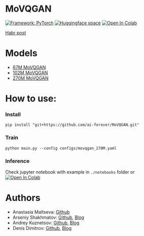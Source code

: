 # MoVQGAN

[![Framework: PyTorch](https://img.shields.io/badge/Framework-PyTorch-orange.svg)](https://pytorch.org/) [![Huggingface space](https://img.shields.io/badge/🤗-Huggingface-yello.svg)](https://huggingface.co/ai-forever/MoVQGAN)
[![Open In Colab](https://colab.research.google.com/assets/colab-badge.svg)]()

[Habr post]()

# Models
+ [67M MoVQGAN](https://huggingface.co/ai-forever/MoVQGAN/resolve/main/movqgan_67M.ckpt)
+ [102M MoVQGAN](https://huggingface.co/ai-forever/MoVQGAN/resolve/main/movqgan_102M.ckpt)
+ [270M MoVQGAN](https://huggingface.co/ai-forever/MoVQGAN/resolve/main/movqgan_67M.ckpt)

# How to use:
### Install
```
pip install "git+https://github.com/ai-forever/MoVQGAN.git"
```
### Train
```
python main.py --config configs/movqgan_270M.yaml
```
### Inference
Check jupyter notebook with example in `./notebooks` folder or [![Open In Colab](https://colab.research.google.com/assets/colab-badge.svg)]()

# Authors
+ Anastasia Maltseva: [Github](https://github.com/NastyaMittseva)
+ Arseniy Shakhmatov: [Github](https://github.com/cene555), [Blog](https://t.me/gradientdip)
+ Andrey Kuznetsov: [Github](https://github.com/kuznetsoffandrey), [Blog](https://t.me/complete_ai)
+ Denis Dimitrov: [Github](https://github.com/denndimitrov), [Blog](https://t.me/dendi_math_ai)